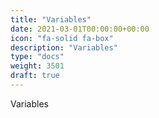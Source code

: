 ```yaml
---
title: "Variables"
date: 2021-03-01T00:00:00+00:00
icon: "fa-solid fa-box"
description: "Variables"
type: "docs"
weight: 3501
draft: true
---
```


Variables
